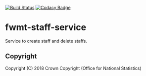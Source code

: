 [![Build Status](https://travis-ci.org/ONSdigital/fwmt-staff-service.svg?branch=master)](https://travis-ci.org/ONSdigital/fwmt-staff-service) [![Codacy Badge](https://api.codacy.com/project/badge/Grade/89d892b060454c5c8ad9e2d8f81d11b4)](https://www.codacy.com/app/sdcplatform/fwmt-staff-service?utm_source=github.com&amp;utm_medium=referral&amp;utm_content=ONSdigital/fwmt-staff-service&amp;utm_campaign=Badge_Grade)

# fwmt-staff-service
Service to create staff and delete staffs.

## Copyright
Copyright (C) 2018 Crown Copyright (Office for National Statistics)
